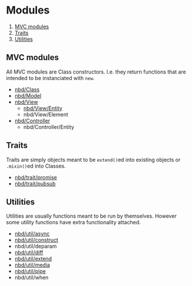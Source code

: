 # Modules

1. [MVC modules](#mvc-modules)
2. [Traits](#traits)
3. [Utilities](#utilities)

## MVC modules

All MVC modules are Class constructors. I.e. they return functions that are intended to be instanciated with `new`.

* [nbd/Class](mvc/Class.md)
* [nbd/Model](mvc/Model.md)
* [nbd/View](mvc/View.md)
  * [nbd/View/Entity](mvc/View/Entity.md)
  * nbd/View/Element
* [nbd/Controller](mvc/Controller.md)
  * nbd/Controller/Entity

## Traits

Traits are simply objects meant to be `extend()`ed into existing objects or `.mixin()`ed into Classes.

* [nbd/trait/promise](trait/promise.md)
* [nbd/trait/pubsub](trait/pubsub.md)

## Utilities

Utilities are usually functions meant to be run by themselves. However some utility functions have extra functionality attached.

* [nbd/util/async](util/async.md)
* [nbd/util/construct](util/construct.md)
* nbd/util/deparam
* [nbd/util/diff](util/diff.md)
* [nbd/util/extend](util/extend.md)
* [nbd/util/media](util/media.md)
* [nbd/util/pipe](util/pipe.md)
* nbd/util/when

